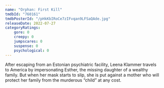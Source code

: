 ```yaml
---
name: "Orphan: First Kill"
tmdbId: "760161"
tmdbPosterId: "/pHkKbIRoCe7zIFvqan9LFSaQAde.jpg"
releaseDate: 2022-07-27
categoryRatings:
    gore: 0
    creepy: 0
    jumpscares: 0
    suspense: 0
    psychological: 0
---
```

After escaping from an Estonian psychiatric facility, Leena Klammer travels to America by impersonating Esther, the missing daughter of a wealthy family. But when her mask starts to slip, she is put against a mother who will protect her family from the murderous “child” at any cost.
